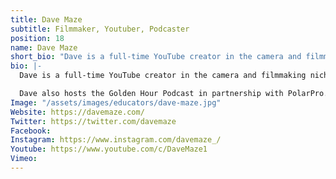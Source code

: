 ```yaml
---
title: Dave Maze
subtitle: Filmmaker, Youtuber, Podcaster
position: 18
name: Dave Maze
short_bio: "Dave is a full-time YouTube creator in the camera and filmmaking niche. He was the host and creative director at Indy Mogul, a filmmaking and gear review channel with over 1.3 million subscribers. Dave also started the Kinotika YouTube channel and brought it to over 78,000 subscribers with over 10 million views. With a heavy emphasis on making the videos entertaining; the reviews, tutorials, and vlogs all showcase the charisma and comedy side of Dave's personality all while educating the audience."
bio: |-
  Dave is a full-time YouTube creator in the camera and filmmaking niche. He was the host and creative director at Indy Mogul, a filmmaking and gear review channel with over 1.3 million subscribers. Dave also started the Kinotika YouTube channel and brought it to over 78,000 subscribers with over 10 million views. With a heavy emphasis on making the videos entertaining; the reviews, tutorials, and vlogs all showcase the charisma and comedy side of Dave's personality all while educating the audience.

  Dave also hosts the Golden Hour Podcast in partnership with PolarPro. A weekly guest-based podcast featuring creatives from all over the world. Consistently posting shows every week since Feb. 2019. The guests have ranged from top-tier YouTubers, filmmakers, photographers, and any other creatives who have built successful businesses.
Image: "/assets/images/educators/dave-maze.jpg"
Website: https://davemaze.com/
Twitter: https://twitter.com/davemaze
Facebook: 
Instagram: https://www.instagram.com/davemaze_/
Youtube: https://www.youtube.com/c/DaveMaze1
Vimeo: 
---
```


